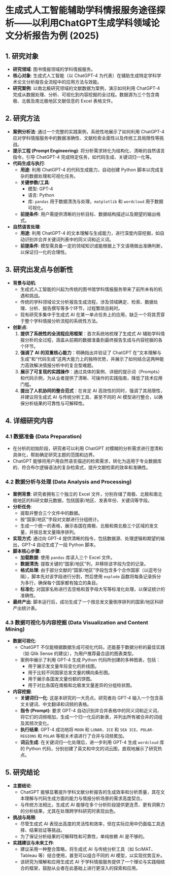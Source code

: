  # 生成式人工智能辅助学科情报服务途径探析——以利用ChatGPT生成学科领域论文分析报告为例 (2025)

## 1. 研究对象

- **研究领域**: 图书情报领域的学科情报服务。
- **核心对象**: 生成式人工智能（以 ChatGPT-4 为代表）在辅助生成特定学科学术论文分析报告全流程中的应用方法与效能。
- **研究案例**: 以南北极研究领域的文献数据为案例，演示如何利用 ChatGPT-4 完成从数据处理、分析、可视化到内容挖掘的全过程。数据源为三个包含南极、北极及南北极地区文献信息的 Excel 表格文件。

## 2. 研究方法

- **案例分析法**: 通过一个完整的实践案例，系统性地展示了如何利用 ChatGPT-4 应对学科情报服务中的数据准确性、文献检索全面性以及传统工具局限性等挑战。
- **提示工程 (Prompt Engineering)**: 将分析需求转化为结构化、清晰的自然语言指令，引导 ChatGPT-4 完成特定任务，如代码生成、关键词归一化等。
- **代码生成与执行**:
    - **用途**: 利用 ChatGPT-4 的代码生成能力，自动创建 Python 脚本以完成复杂的数据处理和可视化任务。
    - **关键参数/工具**:
        - 模型: GPT-4
        - 语言: Python
        - 库: `pandas` 用于数据清洗与处理，`matplotlib` 和 `wordcloud` 用于数据可视化。
    - **前提条件**: 用户需提供清晰的分析目标、数据结构描述以及期望的输出格式。
- **自然语言处理**:
    - **用途**: 利用 ChatGPT-4 的文本理解与生成能力，进行深度内容挖掘，如自动识别并合并关键词列表中的同义词和近义词。
    - **前提条件**: 模型需具备一定的领域知识或能根据上下文语境做出准确判断，以保证归一化的合理性。

## 3. 研究出发点与创新性

- **背景与动机**:
    - 生成式人工智能的兴起为传统的图书馆学科情报服务带来了前所未有的机遇和挑战。
    - 传统的学科领域论文分析报告生成流程，涉及领域确定、检索、数据处理、分析、报告撰写等多个环节，过程繁琐且耗时。
    - 现有研究多集中于生成式 AI 在某一单点任务上的应用，缺乏一个将其贯穿于整个学科情报分析流程的系统性方法。
- **创新点**:
    1.  **提供了系统性的全流程应用框架**：首次系统地梳理了生成式 AI 辅助学科情报分析的全过程，涵盖从前期的数据准备到最终报告生成与内容挖掘的各个环节。
    2.  **强调了 AI 的双重核心能力**：明确指出并验证了 ChatGPT 在“文本理解与生成”和“代码生成”这两大能力上的独特优势，并展示了如何结合这两种能力高效解决情报分析中的复合型难题。
    3.  **展示了可复现的实践操作**：通过具体的案例、详细的提示词（Prompts）和代码示例，为从业者提供了清晰、可操作的实践指南，降低了技术应用门槛。
    4.  **提出了人机协同的整合范式**：在肯定 AI 高效性的同时，强调了其局限性，并建议将生成式 AI 与传统分析工具、甚至不同的 AI 模型进行整合，以确保分析结果的可靠性与可解释性。

## 4. 详细研究内容

### 4.1 数据准备 (Data Preparation)

- 在分析的初始阶段，研究者可以利用 ChatGPT 对模糊的分析需求进行澄清和具体化，帮助确定研究主题的范围和边界。
- ChatGPT 能够将用户用自然语言描述的检索需求，转化为适用于专业数据库的、符合布尔逻辑语法的复杂检索式，提升文献检索的效率和准确性。

### 4.2 数据分析与处理 (Data Analysis and Processing)

- **案例背景**: 研究者拥有三个独立的 Excel 文件，分别存储了南极、北极和南北极地区的科研文献元数据，包括国家/地区、发表年份、关键词等字段。
- **分析任务**:
    - 提取并整合三个文件中的数据。
    - 按“国家/地区”字段对文献进行分组统计。
    - 生成一个统一的表格，展示各国在南极、北极和南北极三个区域的发文量，并按总发文量降序排列。
- **实现方式**: 通过向 GPT-4 提供清晰的指令，包括数据源、处理逻辑和期望的输出，GPT-4 自动生成了一段 Python 脚本。
- **脚本核心步骤**:
    - **加载数据**: 使用 `pandas` 库读入三个 Excel 文件。
    - **数据清洗**: 提取关键的“国家/地区”列，并移除该字段为空的记录。
    - **格式处理**: 由于部分文献的“国家/地区”字段包含多个合作国家（以逗号分隔），脚本先对该字段进行分割，然后使用 `explode` 函数将每条记录拆分为多行，确保每个国家都有独立的条目。
    - **标准化**: 对国家名称进行去空格和首字母大写等标准化处理，以保证统计的准确性。
- **最终产出**: 脚本运行后，成功生成了一个按总发文量倒序排列的国家/地区科研产出统计表。

### 4.3 数据可视化与内容挖掘 (Data Visualization and Content Mining)

- **数据可视化**:
    - ChatGPT 不仅能根据数据生成可视化代码，还能基于数据分析的最佳实践（如 Qlik Sense 的建议），为用户推荐最合适的图表类型。
    - 案例中展示了利用 GPT-4 生成 Python 代码所创建的多种图表，包括：
        - 用于展示发文量年际变化的折线图。
        - 用于比较不同国家总发文量的横向条形图。
        - 用于展示各国发文量份额的饼图。
        - 用于对比各国在南极和北极发文量差异的分组柱状图。
- **内容挖掘**:
    - **关键词归一化**: 这是本研究的一大亮点。研究者向 GPT-4 输入一个包含英文关键词、中文翻译和词频的表格。
    - **指令 (Prompt)**: 要求 GPT-4 自动识别并合并表格中的同义词和近义词，将它们的词频相加，生成一个归一化后的新表，并列出所有被合并的词组及其频次变化。
    - **执行结果**: GPT-4 成功地将 `MOON` 和 `LUNAR`、`ICE` 和 `SEA ICE`、`POLAR-REGIONS` 和 `POLAR` 等相关术语进行了合并与词频累加。
    - **词云生成**: 在关键词归一化处理后，进一步利用 GPT-4 生成 `wordcloud` 库的 Python 代码，分别创建了英文和中文的词云图，直观地展示了研究热点。

## 5. 研究结论

- **主要结论**:
    - ChatGPT 能够显著提升学科文献分析报告的生成效率和分析质量，其在文本理解与代码生成方面的能力与情报分析场景的需求高度契合。
    - 与传统方法相比，生成式 AI 能够在多个分析阶段提供更连贯、更有洞察力的分析结果，尤其在处理跨学科研究时表现出色。
- **挑战与局限**:
    - 尽管生成式 AI 表现出高度的灵活性和效率，但在实际应用中仍面临工具选择、结果验证等挑战。
    - 为了保证分析结果的可解释性和可靠性，单纯依赖 AI 是不够的。
- **实践建议与未来工作**:
    - 建议采用一种整合策略，将生成式 AI 与传统分析工具（如 SciMAT、Tableau 等）结合使用，甚至可以组合不同的 AI 模型，以实现优势互补。
    - 该研究为理解和应用生成式 AI 于学科情报服务提供了一个理论与实践相结合的框架，鼓励从业者在此基础上进行更深入的探索和应用。